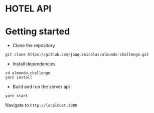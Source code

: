 # HOTEL API

# Getting started
- Clone the repository
```
git clone https://github.com/joaquinicolas/almundo-challenge.git
```
- Install dependencies
```
cd almundo-challenge
yarn install
```
- Build and run the server api
```
yarn start
```
Navigate to `http://localhost:3000`


